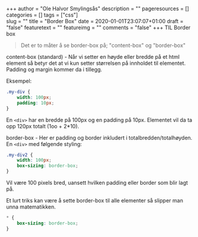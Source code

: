 +++
author = "Ole Halvor Smylingsås"
description = ""
pageresources = []
categories = []
tags = ["css"]     
slug = ""
title = "Border Box"
date = 2020-01-01T23:07:07+01:00
draft = "false"
featuretext = ""
featureimg = ""
comments = "false"
+++
TIL Border box
>Det er to måter å se border-box på; "content-box" og "border-box"
<!--more-->

content-box (standard) - Når vi setter en høyde eller bredde på et html element så betyr det at vi kun setter størrelsen på innholdet til elementet. Padding og margin kommer da i tillegg. 

Eksempel:
```css
.my-div {
    width: 100px;
    padding: 10px;
}
```
En ``` <div> ``` har en bredde på 100px og en padding på 10px. Elementet vil da ta opp 120px totalt (1oo + 2*10).

border-box - Her er padding og border inkludert i totalbredden/totalhøyden. En ``` <div> ``` med følgende styling:
```css
.my-div2 {
    width: 100px;
    box-sizing: border-box;
}
```
Vil være 100 pixels bred, uansett hvilken padding eller border som blir lagt på.

Et lurt triks kan være å sette border-box til alle elementer så slipper man unna matematikken.
```css 
* {
    box-sizing: border-box;
}
```
